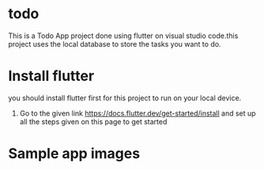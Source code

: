 # todo

This is a Todo App project done using flutter on visual studio code.this project uses the local database to store the tasks you want to do.

# Install flutter

you should install flutter first for this project to run on your local device.
1. Go to the given link https://docs.flutter.dev/get-started/install and set up all the steps given on this page to get started


# Sample app images

